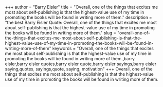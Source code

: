 +++
author = "Barry Eisler"
title = "Overall, one of the things that excites me most about self-publishing is that the highest-value use of my time in promoting the books will be found in writing more of them."
description = "the best Barry Eisler Quote: Overall, one of the things that excites me most about self-publishing is that the highest-value use of my time in promoting the books will be found in writing more of them."
slug = "overall-one-of-the-things-that-excites-me-most-about-self-publishing-is-that-the-highest-value-use-of-my-time-in-promoting-the-books-will-be-found-in-writing-more-of-them"
keywords = "Overall, one of the things that excites me most about self-publishing is that the highest-value use of my time in promoting the books will be found in writing more of them.,barry eisler,barry eisler quotes,barry eisler quote,barry eisler sayings,barry eisler saying,quotes, sayings,quote, saying, motivation"
+++
Overall, one of the things that excites me most about self-publishing is that the highest-value use of my time in promoting the books will be found in writing more of them.
